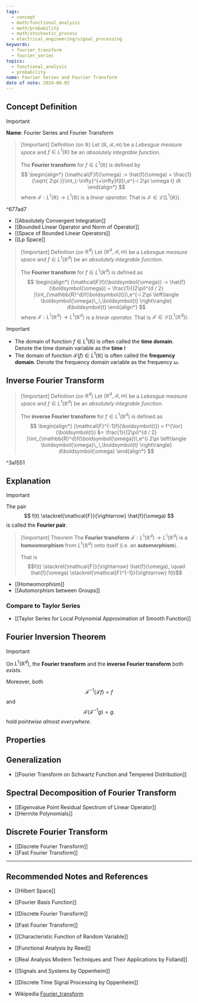 ```yaml
---
tags:
  - concept
  - math/functional_analysis
  - math/probability
  - math/stochastic_process
  - electrical_engineering/signal_processing
keywords:
  - fourier_transform
  - fourier_series
topics:
  - functional_analysis
  - probability
name: Fourier Series and Fourier Transform
date of note: 2024-06-05
---
```


## Concept Definition

>[!important]
>**Name**: Fourier Series and Fourier Transform


>[!important] Definition (on $\mathbb{R}$)
>Let $(\mathbb{R}, \mathscr{B}, m)$ be a *Lebesgue measure space* and $f\in L^1(\mathbb{R})$ be an *absolutely integrable function*.
>
>The **Fourier transform** for $f\in L^1(\mathbb{R})$ is defined by
>$$
>\begin{align*}
>(\mathcal{F}f)(\omega) := \hat{f}(\omega) = \frac{1}{\sqrt{ 2\pi }}\int_{-\infty}^{+\infty}f(t)\,e^{-i 2\pi \omega t} dt
>\end{align*}
>$$
>where  $\mathcal{F}: L^1(\mathbb{R}) \to L^1(\mathbb{R})$ is a *linear operator.* That is $\mathcal{F}\in \mathcal{L}(L^1(\mathbb{R})).$
>

^677ad7


- [[Absolutely Convergent Integration]]
- [[Bounded Linear Operator and Norm of Operator]]
- [[Space of Bounded Linear Operators]]
- [[Lp Space]]

>[!important] Definition (on $\mathbb{R}^d$)
>Let $(\mathbb{R}^d, \mathscr{B}, m)$ be a *Lebesgue measure space* and $f\in L^1(\mathbb{R}^d)$ be an *absolutely integrable function*.
>
>The **Fourier transform** for $f\in L^1(\mathbb{R}^d)$ is defined as 
>$$
>\begin{align*}
>(\mathcal{F}f)(\boldsymbol{\omega}) := \hat{f}(\boldsymbol{\omega}) = \frac{1}{(2\pi)^{d / 2} }\int_{\mathbb{R}^d}f(\boldsymbol{t})\,e^{-i 2\pi \left\langle  \boldsymbol{\omega}\,,\,\boldsymbol{t} \right\rangle} d\boldsymbol{t}
>\end{align*}
>$$
>where  $\mathcal{F}: L^1(\mathbb{R}^d) \to L^1(\mathbb{R}^d)$ is a *linear operator.* That is $\mathcal{F}\in \mathcal{L}(L^1(\mathbb{R}^d)).$


>[!important]
>- The domain of function $f\in L^1(\mathbb{R})$ is often called the **time domain**. Denote the time domain variable as the **time** $t$
>- The domain of function $\mathcal{F}(f) \in L^1(\mathbb{R})$ is often called the **frequency domain**. Denote the frequency domain variable as the frequency $\omega$.


## Inverse Fourier Transform

>[!important] Definition (on $\mathbb{R}^d$)
>Let $(\mathbb{R}^d, \mathscr{B}, m)$ be a *Lebesgue measure space* and $f\in L^1(\mathbb{R}^d)$ be an *absolutely integrable function*.
>
>The **inverse Fourier transform** for $f\in L^1(\mathbb{R}^d)$ is defined as 
>$$
>\begin{align*}
>(\mathcal{F}^{-1}f)(\boldsymbol{t}) = f^{\lor}(\boldsymbol{t}) &= \frac{1}{(2\pi)^{d / 2} }\int_{\mathbb{R}^d}f(\boldsymbol{\omega})\,e^{i 2\pi \left\langle  \boldsymbol{\omega}\,,\,\boldsymbol{t} \right\rangle} d\boldsymbol{\omega}
>\end{align*}
>$$
>

^3a1551


## Explanation

>[!important]
>The pair
>$$
>f(t) \stackrel{\mathcal{F}}{\rightarrow} \hat{f}(\omega)
>$$
>is called the **Fourier pair**.


>[!important] Theorem
>The **Fourier transform** $\mathcal{F}: L^1(\mathbb{R}^d) \to  L^1(\mathbb{R}^d)$ is a **homeomorphism** from $L^1(\mathbb{R}^d)$ onto itself (i.e. an **automorphism**).
>
>That is $$f(t) \stackrel{\mathcal{F}}{\rightarrow} \hat{f}(\omega), \quad \hat{f}(\omega) \stackrel{\mathcal{F}^{-1}}{\rightarrow} f(t)$$

- [[Homeomorphism]]
- [[Automorphism between Groups]]

### Compare to Taylor Series

- [[Taylor Series for Local Polynomial Approximation of Smooth Function]]


## Fourier Inversion Theorem

>[!important]
>On $L^1(\mathbb{R}^d)$, the **Fourier transform** and the **inverse Fourier transform** both *exists*.
>
>Moreover, both $$\mathcal{F}^{-1}(\mathcal{F}f) =f$$ and $$\mathcal{F}(\mathcal{F}^{-1}g) =g.$$ hold *pointwise almost everywhere*.


## Properties




## Generalization 

- [[Fourier Transform on Schwartz Function and Tempered Distribution]]

## Spectral Decomposition of Fourier Transform

- [[Eigenvalue Point Residual Spectrum of Linear Operator]]
- [[Hermite Polynomials]]


## Discrete Fourier Transform


- [[Discrete Fourier Transform]]
- [[Fast Fourier Transform]]


-----------
##  Recommended Notes and References

- [[Hilbert Space]]
- [[Fourier Basis Function]]
- [[Discrete Fourier Transform]]
- [[Fast Fourier Transform]]

- [[Characteristic Function of Random Variable]]

- [[Functional Analysis by Reed]]
- [[Real Analysis Modern Techniques and Their Applications by Folland]]

- [[Signals and Systems by Oppenheim]]
- [[Discrete Time Signal Processing by Oppenheim]]

- Wikipedia [Fourier_transform](https://en.wikipedia.org/wiki/Fourier_transform)